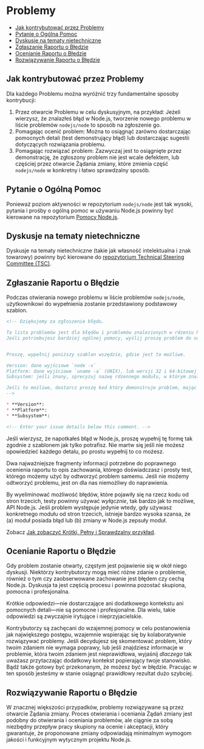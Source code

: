 # Problemy

* [Jak kontrybutować przez Problemy](#how-to-contribute-in-issues)
* [Pytanie o Ogólną Pomoc](#asking-for-general-help)
* [Dyskusje na tematy nietechniczne](#discussing-non-technical-topics)
* [Zgłaszanie Raportu o Błędzie](#submitting-a-bug-report)
* [Ocenianie Raportu o Błędzie](#triaging-a-bug-report)
* [Rozwiązywanie Raportu o Błędzie](#resolving-a-bug-report)

## Jak kontrybutować przez Problemy

Dla każdego Problemu można wyróżnić trzy fundamentalne sposoby kontrybucji:

1. Przez otwarcie Problemu w celu dyskusyjnym, na przykład: Jeżeli wierzysz, że znalazłeś błąd w Node.js, tworzenie nowego problemu w liście problemów `nodejs/node` to sposób na zgłoszenie go.
2. Pomagając ocenić problem: Można to osiągnąć zarówno dostarczając pomocnych detali (test demonstrujący błąd) lub dostarczając sugestii dotyczących rozwiązania problemu.
3. Pomagając rozwiązać problem: Zazwyczaj jest to osiągnięte przez demonstrację, że zgłoszony problem nie jest wcale defektem, lub częściej przez otwarcie Żądania zmiany, które zmienia część `nodejs/node` w konkretny i łatwo sprawdzalny sposób.

## Pytanie o Ogólną Pomoc

Ponieważ poziom aktywności w repozytorium `nodejs/node` jest tak wysoki, pytania i prośby o ogólną pomoc w używaniu Node.js powinny być kierowane na repozytorium [Pomocy Node.js](https://github.com/nodejs/help/issues).

## Dyskusje na tematy nietechniczne

Dyskusje na tematy nietechniczne (takie jak własność intelektualna i znak towarowy) powinny być kierowane do [repozytorium Technical Steering Committee (TSC)](https://github.com/nodejs/TSC/issues).

## Zgłaszanie Raportu o Błędzie

Podczas otwierania nowego problemu w liście problemów `nodejs/node`, użytkownikowi do wypełnienia zostanie przedstawiony podstawowy szablon.

```markdown
<!-- Dziękujemy za zgłoszenie błędu.

Ta lista problemów jest dla błędów i problemów znalezionych w rdzeniu Node.js.
Jeśli potrzebujesz bardziej ogólnej pomocy, wyślij proszę problem do naszego repozytorium pomocy. https://github.com/nodejs/help


Proszę, wypełnij poniższy szablon wszędzie, gdzie jest to możliwe.

Version: dane wyjściowe `node -v`
Platform: dane wyjściowe `uname -a` (UNIX), lub wersji 32 i 64-bitowej (Windows)
Subsystem: jeśli znany, sprecyzuj nazwę rdzennego modułu, w którym znaleziono problem

Jeśli to możliwe, dostarcz proszę kod który demonstruje problem, mając na uwadze by był on tak prosty i wolny od zewnętrznych dependencji jak to tylko możliwe.
--> 

* **Version**:
* **Platform**:
* **Subsystem**:

<!-- Enter your issue details below this comment. -->
```

Jeśli wierzysz, że napotkałeś błąd w Node.js, proszę wypełnij tę formę tak zgodnie z szablonem jak tylko potrafisz. Nie martw się jeśli nie możesz opowiedzieć każdego detalu, po prostu wypełnij to co możesz.

Dwa najważniejsze fragmenty informacji potrzebne do poprawnego ocenienia raportu to opis zachowania, którego doświadczasz i prosty test, którego możemy użyć by odtworzyć problem samemu. Jeśli nie możemy odtworzyć problemu, jest on dla nas niemożliwy do naprawienia.

By wyeliminować możliwość błędów, które pojawiły się na rzecz kodu od stron trzecich, testy powinny używać *wyłącznie*, tak bardzo jak to możliwe, API Node.js. Jeśli problem występuje jedynie wtedy, gdy używasz konkretnego modułu od stron trzecich, istnieje bardzo wysoka szansa, że (a) moduł posiada błąd lub (b) zmiany w Node.js zepsuły moduł.

Zobacz [Jak zobaczyć Krótki, Pełny i Sprawdzalny przykład](https://stackoverflow.com/help/mcve).

## Ocenianie Raportu o Błędzie

Gdy problem zostanie otwarty, częstym jest pojawienie się w okół niego dyskusji. Niektórzy kontrybutorzy mogą mieć różne zdanie o problemie, również o tym czy zaobserwowane zachowanie jest błędem czy cechą Node.js. Dyskusja ta jest częścią procesu i powinna pozostać skupiona, pomocna i profesjonalna.

Krótkie odpowiedzi—nie dostarczające ani dodatkowego kontekstu ani pomocnych detali—nie są pomocne i profesjonalne. Dla wielu, takie odpowiedzi są zwyczajnie irytujące i nieprzyjacielskie.

Kontrybutorzy są zachęcani do wzajemnej pomocy w celu postanowienia jak największego postępu, wzajemnie wspierając się by kolaboratywnie rozwiązywać problemy. Jeśli decydujesz się skomentować problem, który twoim zdaniem nie wymaga poprawy, lub jeśli znajdziesz informacje w problemie, która twoim zdaniem jest nieprawidłowa, wyjaśnij *dlaczego* tak uważasz przytaczając dodatkowy kontekst popierający twoje stanowisko. Bądź także gotowy być przekonanym, że możesz być w błędzie. Pracując w ten sposób jesteśmy w stanie osiągnąć prawidłowy rezultat dużo szybciej.

## Rozwiązywanie Raportu o Błędzie

W znacznej większości przypadków, problemy rozwiązywane są przez otwarcie Żądania zmiany. Proces otwierania i oceniania Żądań zmiany jest podobny do otwierania i oceniania problemów, ale ciągnie za sobą niezbędny przepływ pracy skupiony na ocenie i akceptacji, który gwarantuje, że proponowane zmiany odpowiadają minimalnym wymogom jakości i funkcyjnym wytycznym projektu Node.js.